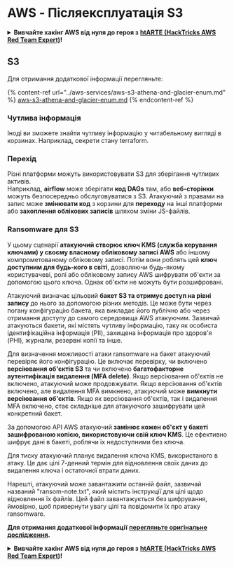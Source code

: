 # AWS - Післяексплуатація S3

<details>

<summary><strong>Вивчайте хакінг AWS від нуля до героя з</strong> <a href="https://training.hacktricks.xyz/courses/arte"><strong>htARTE (HackTricks AWS Red Team Expert)</strong></a><strong>!</strong></summary>

Інші способи підтримки HackTricks:

* Якщо ви хочете побачити вашу **компанію в рекламі HackTricks** або **завантажити HackTricks у форматі PDF**, перевірте [**ПЛАНИ ПІДПИСКИ**](https://github.com/sponsors/carlospolop)!
* Отримайте [**офіційний PEASS & HackTricks мерч**](https://peass.creator-spring.com)
* Відкрийте для себе [**Сім'ю PEASS**](https://opensea.io/collection/the-peass-family), нашу колекцію ексклюзивних [**NFT**](https://opensea.io/collection/the-peass-family)
* **Приєднуйтесь до** 💬 [**групи Discord**](https://discord.gg/hRep4RUj7f) або [**групи telegram**](https://t.me/peass) або **слідкуйте** за нами на **Twitter** 🐦 [**@hacktricks_live**](https://twitter.com/hacktricks_live)**.**
* **Поділіться своїми хакерськими трюками, надсилайте PR до** [**HackTricks**](https://github.com/carlospolop/hacktricks) **та** [**HackTricks Cloud**](https://github.com/carlospolop/hacktricks-cloud) **репозиторіїв на GitHub**.

</details>

## S3

Для отримання додаткової інформації перегляньте:

{% content-ref url="../aws-services/aws-s3-athena-and-glacier-enum.md" %}
[aws-s3-athena-and-glacier-enum.md](../aws-services/aws-s3-athena-and-glacier-enum.md)
{% endcontent-ref %}

### Чутлива інформація

Іноді ви зможете знайти чутливу інформацію у читабельному вигляді в корзинах. Наприклад, секрети стану terraform.

### Перехід

Різні платформи можуть використовувати S3 для зберігання чутливих активів.\
Наприклад, **airflow** може зберігати **код DAGs** там, або **веб-сторінки** можуть безпосередньо обслуговуватися з S3. Атакуючий з правами на запис може **змінювати код** з корзини для **переходу** на інші платформи або **захоплення облікових записів** шляхом зміни JS-файлів.

### Ransomware для S3

У цьому сценарії **атакуючий створює ключ KMS (служба керування ключами) у своєму власному обліковому записі AWS** або іншому компрометованому обліковому записі. Потім вони роблять цей **ключ доступним для будь-кого в світі**, дозволяючи будь-якому користувачеві, ролі або обліковому запису AWS шифрувати об'єкти за допомогою цього ключа. Однак об'єкти не можуть бути розшифровані.

Атакуючий визначає цільовий **бакет S3 та отримує доступ на рівні запису** до нього за допомогою різних методів. Це може бути через погану конфігурацію бакета, яка викладає його публічно або через отримання доступу до самого середовища AWS атакуючим. Зазвичай атакуються бакети, які містять чутливу інформацію, таку як особиста ідентифікаційна інформація (PII), захищена інформація про здоров'я (PHI), журнали, резервні копії та інше.

Для визначення можливості атаки ransomware на бакет атакуючий перевіряє його конфігурацію. Це включає перевірку, чи включено **версіювання об'єктів S3** та чи включено **багатофакторне аутентифікація видалення (MFA delete)**. Якщо версіювання об'єктів не включено, атакуючий може продовжувати. Якщо версіювання об'єктів включено, але видалення MFA вимкнено, атакуючий може **вимкнути версіювання об'єктів**. Якщо як версіювання об'єктів, так і видалення MFA включено, стає складніше для атакуючого зашифрувати цей конкретний бакет.

За допомогою API AWS атакуючий **замінює кожен об'єкт у бакеті зашифрованою копією, використовуючи свій ключ KMS**. Це ефективно шифрує дані в бакеті, роблячи їх недоступними без ключа.

Для тиску атакуючий планує видалення ключа KMS, використаного в атаку. Це дає цілі 7-денний термін для відновлення своїх даних до видалення ключа і остаточної втрати даних.

Нарешті, атакуючий може завантажити останній файл, зазвичай названий "ransom-note.txt", який містить інструкції для цілі щодо відновлення їх файлів. Цей файл завантажується без шифрування, ймовірно, щоб привернути увагу цілі та повідомити їх про атаку ransomware.

**Для отримання додаткової інформації** [**перегляньте оригінальне дослідження**](https://rhinosecuritylabs.com/aws/s3-ransomware-part-1-attack-vector/)**.**

<details>

<summary><strong>Вивчайте хакінг AWS від нуля до героя з</strong> <a href="https://training.hacktricks.xyz/courses/arte"><strong>htARTE (HackTricks AWS Red Team Expert)</strong></a><strong>!</strong></summary>

Інші способи підтримки HackTricks:

* Якщо ви хочете побачити вашу **компанію в рекламі HackTricks** або **завантажити HackTricks у форматі PDF**, перевірте [**ПЛАНИ ПІДПИСКИ**](https://github.com/sponsors/carlospolop)!
* Отримайте [**офіційний PEASS & HackTricks мерч**](https://peass.creator-spring.com)
* Відкрийте для себе [**Сім'ю PEASS**](https://opensea.io/collection/the-peass-family), нашу колекцію ексклюзивних [**NFT**](https://opensea.io/collection/the-peass-family)
* **Приєднуйтесь до** 💬 [**групи Discord**](https://discord.gg/hRep4RUj7f) або [**групи telegram**](https://t.me/peass) або **слідкуйте** за нами на **Twitter** 🐦 [**@hacktricks_live**](https://twitter.com/hacktricks_live)**.**
* **Поділіться своїми хакерськими трюками, надсилайте PR до** [**HackTricks**](https://github.com/carlospolop/hacktricks) **та** [**HackTricks Cloud**](https://github.com/carlospolop/hacktricks-cloud) **репозиторіїв на GitHub**.

</details>
